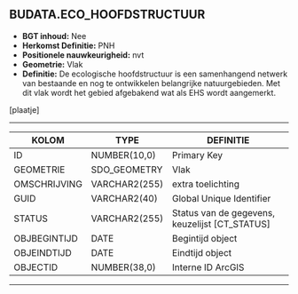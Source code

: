 ﻿## BUDATA.ECO_HOOFDSTRUCTUUR


* __BGT inhoud:__ Nee
* __Herkomst Definitie:__ PNH
* __Positionele nauwkeurigheid:__ nvt
* __Geometrie:__ Vlak
* __Definitie:__ De ecologische hoofdstructuur is een samenhangend netwerk van bestaande en nog te ontwikkelen belangrijke natuurgebieden. Met dit vlak wordt het gebied afgebakend wat als EHS wordt aangemerkt.

[plaatje]

***

|KOLOM                           	|TYPE          	|DEFINITIE|
|------                          	|----          	|-----    |
|ID                              	|NUMBER(10,0)  	|Primary Key|
|GEOMETRIE                       	|SDO_GEOMETRY  	|Vlak|
|OMSCHRIJVING                    	|VARCHAR2(255) 	|extra toelichting|
|GUID                            	|VARCHAR2(40)  	|Global Unique Identifier|
|STATUS                          	|VARCHAR2(255) 	|Status van de gegevens, keuzelijst [CT_STATUS]|
|OBJBEGINTIJD                    	|DATE          	|Begintijd object|
|OBJEINDTIJD                     	|DATE          	|Eindtijd object|
|OBJECTID                        	|NUMBER(38,0)   |Interne ID ArcGIS|

***